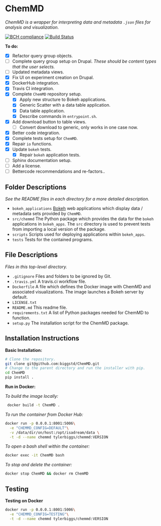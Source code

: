 ChemMD
======

*ChemMD is a wrapper for interpreting data and metadata `.json` files
for analysis and visualization.*

[![BCH compliance](https://bettercodehub.com/edge/badge/biggstd/ChemMD?branch=master)](https://bettercodehub.com/)
[![Build Status](https://travis-ci.org/biggstd/ChemMD.svg?branch=master)](https://travis-ci.org/biggstd/ChemMD)

**To do:**

+ [x] Refactor query group objects.
+ [ ] Complete query group setup on Drupal.
    *These should be content types that the user selects.*
+ [ ] Updated metadata views.
+ [x] Fix UI on experiment creation on Drupal.
+ [x] DockerHub integration.
+ [x] Travis CI integration.
+ [x] Complete `ChemMD` repository setup.
    + [x] Apply new structure to Bokeh applications.
    + [x] Generic Scatter with a data table application.
    + [x] Data table application.
    + [x] Describe commands in `entrypoint.sh`.
+ [x] Add download button to table views.
    + [ ] Convert download to generic, only works in one case now.
+ [x] Better code integration.
+ [x] Complete tests setup for `ChemMD`.
+ [x] Repair `io` functions.
+ [x] Update `bokeh` tests.
    + [x] Repair `bokeh` application tests.
+ [ ] Sphinx documentation setup.
+ [ ] Add a license.
+ [ ] Bettercode recommendations and re-factors..

Folder Descriptions
-------------------

*See the README files in each directory for a more detailed
description.*

+ `bokeh_applications` [Bokeh](https://github.com/bokeh/bokeh) web
    applications which display data / metadata sets provided
    by `ChemMD`.
+ `src/chemmd` The Python package which provides the data
    for the `bokeh` applications in `bokeh_apps`. The `src`
    directory is used to prevent tests from importing a local
    version of the package.
+ `scripts` Scripts used for deploying applications within
    `bokeh_apps`.
+ `tests` Tests for the contained programs.

File Descriptions
-----------------

*Files in this top-level directory.*

+ `.gitignore` Files and folders to be ignored by Git.
+ `.travis.yml` A travis.ci workflow file.
+ `Dockerfile` A file which defines the Docker image with
   ChemMD and associated visualizations. The image launches
   a Bokeh server by default. 
+ `LICENSE.txt` 
+ `README.md` This readme file.
+ `requirements.txt` A list of Python packages needed for
   ChemMD to function.
+ `setup.py` The installation script for the ChemMD package.


Installation Instructions
-------------------------

**Basic Installation:**

```bash
# Clone the repository.
git clone git@github.com:biggstd/ChemMD.git
# Change to the parent directory and run the installer with pip.
cd ChemMD
pip install .
```

**Run in Docker:**

*To build the image locally:*

```bash
 docker build -t ChemMD .
```

*To run the container from Docker Hub:*

```bash
docker run -p 0.0.0.1:8001:5006\
  -e "CHEMMD_CONFIG=DEFAULT"\
  -v /data/dir/on/host:/opt/isadream/data \
  -t -d --name chemmd tylerbiggs/chemmd:VERSION
```

*To open a bash shell within the container:*

```bash
docker exec -it ChemMD bash
```

*To stop and delete the container:*

```bash
docker stop ChemMD && docker rm ChemMD
```

Testing
-------

**Testing on Docker**

```bash
docker run -p 0.0.0.1:8001:5006\
  -e "CHEMMD_CONFIG=TESTING"\
  -t -d --name chemmd tylerbiggs/chemmd:VERSION
```
